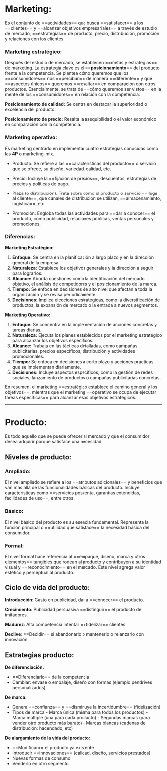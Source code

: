 # Marketing:

Es el conjunto de ==actividades== que busca ==satisfacer== a los ==clientes== y ==alcanzar objetivos empresariales== a través de estudio de mercado,  ==estrategias== de producto, precio, distribución, promoción y relaciones con los clientes.

### Marketing estratégico:
Después del estudio de mercado, se establecen ==metas y estrategias== de marketing. La estrategia clave es el ==__posicionamiento__== del producto frente a la competencia. Se plantea cómo queremos que los ==consumidores== nos ==perciban== de manera ==diferente== y qué ==aspectos únicos== queremos ==resaltar== en comparación con otros productos. Esencialmente, se trata de ==cómo queremos ser vistos== en la mente de los ==consumidores== en relación con la competencia.

**Posicionamiento de calidad:**
Se centra en destacar la superioridad o excelencia del producto.

**Posicionamiento de precio:**
Resalta la asequibilidad o el valor económico en comparación con la competencia.

### Marketing operativo:

Es marketing centrado en implementar cuatro estrategias conocidas como las **4P** o marketing-mix.

- Producto: Se refiere a las ==características del producto== o servicio que se ofrece, su diseño, variedad, calidad, etc.

- Precio: Incluye la ==fijación de precios==, descuentos, estrategias de precios y políticas de pago.

- Plaza (o distribución): Trata sobre cómo el producto o servicio ==llega al cliente==, qué canales de distribución se utilizan, ==almacenamiento, logística==, etc.

- Promoción: Engloba todas las actividades para ==dar a conocer== el producto, como publicidad, relaciones públicas, ventas personales y promociones.


### Diferencias:

**Marketing Estratégico:**

1. **Enfoque:** Se centra en la planificación a largo plazo y en la dirección general de la empresa.
2. **Naturaleza:** Establece los objetivos generales y la dirección a seguir para lograrlos.
3. **Alcance:** Aborda cuestiones como la identificación del mercado objetivo, el análisis de competidores y el posicionamiento de la marca.
4. **Tiempo:** Se enfoca en decisiones de alto nivel que afectan a toda la organización y se revisa periódicamente.
5. **Decisiones:** Implica elecciones estratégicas, como la diversificación de productos, la expansión de mercado o la entrada a nuevos segmentos.

**Marketing Operativo:**

1. **Enfoque:** Se concentra en la implementación de acciones concretas y tareas diarias.
2. **Naturaleza:** Ejecuta los planes establecidos por el marketing estratégico para alcanzar los objetivos específicos.
3. **Alcance:** Trabaja en las tácticas detalladas, como campañas publicitarias, precios específicos, distribución y actividades promocionales.
4. **Tiempo:** Se enfoca en decisiones a corto plazo y acciones prácticas que se implementan diariamente.
5. **Decisiones:** Incluye aspectos específicos, como la gestión de redes sociales, lanzamiento de productos o campañas publicitarias concretas.

En resumen, el marketing ==estratégico establece el camino general y los objetivos==, mientras que el marketing ==operativo se ocupa de ejecutar tareas específicas== para alcanzar esos objetivos estratégicos.

________
# Producto:
Es todo aquello que se puede ofrecer al mercado y que el consumidor desea adquirir porque satisface una necesidad.
## Niveles de producto:

### Ampliado:
El nivel ampliado se refiere a los ==atributos adicionales== y beneficios que van más allá de las funcionalidades básicas del producto. Incluye características como ==servicios posventa, garantías extendidas, facilidades de uso==, entre otros.
### Básico:
El nivel básico del producto es su esencia fundamental. Representa la función principal o ==utilidad que satisface== la necesidad básica del consumidor.
### Formal:
El nivel formal hace referencia al ==empaque, diseño, marca y otros elementos== tangibles que rodean al producto y contribuyen a su identidad visual y ==reconocimiento== en el mercado. Este nivel agrega valor estético y perceptual al producto.

## Ciclo de vida del producto:


**Introducción**:  Gasto en publicidad, dar a ==conocer== el producto.

**Crecimiento**:  Publicidad persuasiva ==distinguir== el producto de imitadores.

**Madurez**: Alta competencia intentar ==fidelizar== clientes.

**Declive**: ==Decidir== si abandonarlo o mantenerlo o relanzarlo con innovación

## Estrategias producto:

**De diferenciación:**
- ==Diferenciarlo== de la competencia
- Cambiar: envase o embalaje, diseño con formas (ejemplo pendrives personalizados)

**De marca:**
- Genera ==confianza== y ==disminuye la incertidumbre== (fidelización)
- Tipos de marca
		- Marca única (misma para todos los productos)
		- Marca múltiple (una para cada producto)
		- Segundas marcas (para vender otro producto más barato)
		- Marcas blancas (cadenas de distribución: hacendado, etc)

**De alargamiento de la vida del producto:**
- ==Modificar== el producto ya existente
- Introducir ==innovaciones== (calidad, diseño, servicios prestados)
- Nuevas formas de consumo
- Venderlo en otro segmento